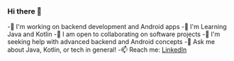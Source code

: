 ### Hi there 👋

-🔭 I'm working on backend development and Android apps
-🌱 I'm Learning Java and Kotlin
-👯 I am open to collaborating on software projects
-🤔 I'm seeking help with advanced backend and Android concepts
-💬 Ask me about Java, Kotlin, or tech in general!
-📫 Reach me: [LinkedIn](https://www.linkedin.com/in/alperkalamanoglu/)
